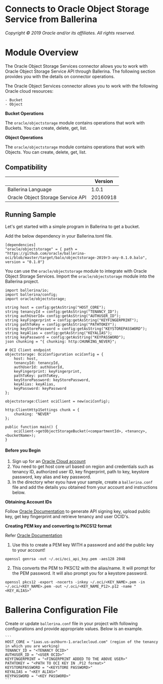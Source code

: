 # Connects to Oracle Object Storage Service from Ballerina

*Copyright © 2019 Oracle and/or its affiliates. All rights reserved.*

# Module Overview

The Oracle Object Storage Services connector allows you to work with Oracle Object Storage Service API through Ballerina. The following section provides you with the details on connector operations.

The Oracle Object Services connector allows you to work with the following Oracle cloud resources:
```
- Bucket
- Object
```

**Bucket Operations**

The `oracle/objectstorage` module contains operations that work with Buckets. You can create, delete, get, list.

**Object Operations**

The `oracle/objectstorage` module contains operations that work with Objects. You can create, delete, get, list.

## Compatibility

<table>
<thead>
	<tr>
		<th></th>
		<th>Version</th>
	</tr>
</thead>
<tbody>
	<tr>
		<td>Ballerina Language</td>
		<td>1.0.1 </td>
	</tr>
    <tr>
		<td>Oracle Object Storage Service API</td>
		<td>20160918</td>
	</tr>
</tbody>
</table>

## Running Sample

Let's get started with a simple program in Ballerina to get a bucket.

Add the below dependency in your Ballerina.toml file.

```
[dependencies]
"oracle/objectstorage" = { path = "https://github.com/oracle/ballerina-oci/blob/master/target/balo/objectstorage-2019r3-any-0.1.0.balo", version = "0.1.0"}
```

You can use the `oracle/objectstorage` module to integrate with Oracle Object Storage Services. Import the `oracle/objectstorage` module into the Ballerina project.


```ballerina
import ballerina/io;
import ballerina/config;
import oracle/objectstorage;

string host = config:getAsString("HOST_CORE");
string tenancyId = config:getAsString("TENANCY_ID"); 
string authUserId= config:getAsString("AUTHUSER_ID"); 
string keyFingerprint = config:getAsString("KEYFINGERPRINT"); 
string pathToKey = config:getAsString("PATHTOKEY"); 
string keyStorePassword = config:getAsString("KEYSTOREPASSWORD"); 
string keyAlias = config:getAsString("KEYALIAS"); 
string keyPassword = config:getAsString("KEYPASSWORD"); 
json chunking = "{ chunking: http:CHUNKING_NEVER}";

# OCI Client endpoint
objectstorage: OciConfiguration ociConfig = {
    host: host,
    tenancyId: tenancyId,
    authUserId: authUserId,
    keyFingerprint: keyFingerprint,
    pathToKey: pathToKey,
    keyStorePassword: keyStorePassword,
    keyAlias: keyAlias,
    keyPassword: keyPassword
};

objectstorage:Client ociClient = new(ociConfig);

http:ClientHttp1Settings chunk = {
    chunking: "NEVER"
};  

public function main() {
    ociClient->getObjectStorageBucket(<compartmentId>, <tenancy>, <bucketName>);
}
```


#### Before you Begin

1. Sign up for an [Oracle Cloud account](https://myservices.us.oraclecloud.com/mycloud/signup?sourceType=_ref_coc-asset-opcSignIn&language=en)
2. You need to get host core url based on region and credentials such as tenancy ID, authorized user ID, key fingerprint, path to key, keystore password, key alias and key password.
3. In the directory wher eyou have your sample, create a `ballerina.conf` file and add the details you obtained from your account and instructions below.

**Obtaining Account IDs**

Follow [Oracle Documentation](https://docs.cloud.oracle.com/iaas/Content/API/Concepts/apisigningkey.htm) to generate API signing key, upload public key, get key fingerprint and retrieve tenancy and user OCID's. 

**Creating PEM key and converting to PKCS12 format**

Refer [Oracle Documentation](https://docs.cloud.oracle.com/iaas/Content/API/Concepts/apisigningkey.htm#How3)

1. Use this to create a PEM key WITH a password and add the public key to your account!

```openssl genrsa -out ~/.oci/oci_api_key.pem -aes128 2048```


2. This converts the PEM to PKSC12 with the alias/name. It will prompt for the PEM password. It will also prompt you for a keystore password.

```openssl pkcs12 -export -nocerts -inkey ~/.oci/<KEY_NAME>.pem -in ~/.oci/<KEY_NAME>.pem -out ~/.oci/<KEY_NAME_P12>.p12 -name "<KEY_ALIAS>"```

# Ballerina Configuration File
Create or update `ballerina.conf` file in your project with following configurations and provide appropriate values. Below is an example.

    ```
    HOST_CORE = "iaas.us-ashburn-1.oraclecloud.com" (region of the tenancy in which you are working)
    TENANCY_ID = "<TENANCY OCID>"
    AUTHUSER_ID = "<USER OCID>"
    KEYFINGERPRINT = "<FINGERPRINT ADDED TO THE ABOVE USER>"
    PATHTOKEY = "<PATH TO OCI KEY IN .P12 format>"
    KEYSTOREPASSWORD = "<KEYSTORE PASSWORD>"
    KEYALIAS = "<KEY ALIAS>"
    KEYPASSWORD = "<KEY PASSWORD>"
    ```
